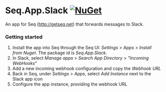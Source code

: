 # Seq.App.Slack [![NuGet](https://img.shields.io/nuget/v/Seq.App.Slack.svg?style=flat-square)](https://www.nuget.org/packages/Seq.App.Slack/)

An app for Seq (http://getseq.net) that forwards messages to Slack.

### Getting started

 1. Install the app into Seq through the Seq UI: _Settings_ > _Apps_ > _Install from Nuget_. The package id is _Seq.App.Slack_.
 2. In Slack, select _Manage apps_ > _Search App Directory_ > _"Incoming WebHooks"_
 3. Add a new incoming webhook configuration and copy the _Webhook URL_
 4. Back in Seq, under _Settings_ > _Apps_, select _Add Instance_ next to the Slack app icon
 5. Configure the app instance, providing the webhook URL

